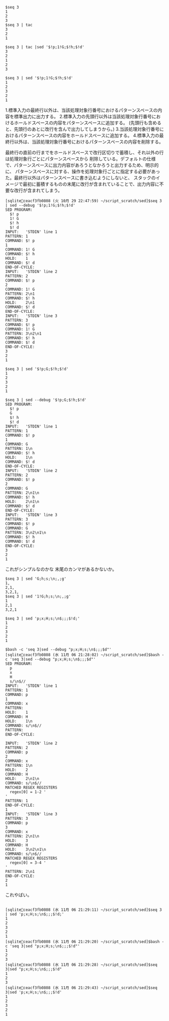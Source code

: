 
```
$seq 3
1
2
3
$seq 3 | tac
3
2
1
```

```
$seq 3 | tac |sed '$!p;1!G;$!h;$!d'
3
2
1
2
3
```


```
$seq 3 | sed '$!p;1!G;$!h;$!d'
1
2
3
2
1
```

1.標準入力の最終行以外は、当該処理対象行番号におけるパターンスペースの内容を標準出力に出力する。
2.標準入力の先頭行以外は当該処理対象行番号におけるホールドスペースの内容をパターンスペースに追加する。
(先頭行も含めると、先頭行のあとに改行を含んで出力してしまうから。)
3.当該処理対象行番号におけるパターンスペースの内容をホールドスペースに追加する。
4.標準入力の最終行以外は、当該処理対象行番号におけるパターンスペースの内容を削除する。


最終行の直前の行までをホールドスペースで改行区切りで蓄積し、それ以外の行は処理対象行ごとにパターンスペースから
削除している。デフォルトの仕様で、パターンスペースに出力内容があろうとなかろうと出力するため、明示的に、
パターンスペースに対する、操作を処理対象行ごとに指定する必要があった。最終行以外はパターンスペースに書き込むようにしないと、
スタックのイメージで最初に蓄積するものの末尾に改行が含まれていることで、出力内容に不要な改行が含まれてしまう。

```
[sqlite💛ceacf3fb0808 (火 10月 29 22:47:59) ~/script_scratch/sed]$seq 3 | sed --debug '$!p;1!G;$!h;$!d'
SED PROGRAM:
  $! p
  1! G
  $! h
  $! d
INPUT:   'STDIN' line 1
PATTERN: 1
COMMAND: $! p
1
COMMAND: 1! G
COMMAND: $! h
HOLD:    1
COMMAND: $! d
END-OF-CYCLE:
INPUT:   'STDIN' line 2
PATTERN: 2
COMMAND: $! p
2
COMMAND: 1! G
PATTERN: 2\n1
COMMAND: $! h
HOLD:    2\n1
COMMAND: $! d
END-OF-CYCLE:
INPUT:   'STDIN' line 3
PATTERN: 3
COMMAND: $! p
COMMAND: 1! G
PATTERN: 3\n2\n1
COMMAND: $! h
COMMAND: $! d
END-OF-CYCLE:
3
2
1
```

```
$seq 3 | sed '$!p;G;$!h;$!d'
1
2
3
2
1

$seq 3 | sed --debug '$!p;G;$!h;$!d'
SED PROGRAM:
  $! p
  G
  $! h
  $! d
INPUT:   'STDIN' line 1
PATTERN: 1
COMMAND: $! p
1
COMMAND: G
PATTERN: 1\n
COMMAND: $! h
HOLD:    1\n
COMMAND: $! d
END-OF-CYCLE:
INPUT:   'STDIN' line 2
PATTERN: 2
COMMAND: $! p
2
COMMAND: G
PATTERN: 2\n1\n
COMMAND: $! h
HOLD:    2\n1\n
COMMAND: $! d
END-OF-CYCLE:
INPUT:   'STDIN' line 3
PATTERN: 3
COMMAND: $! p
COMMAND: G
PATTERN: 3\n2\n1\n
COMMAND: $! h
COMMAND: $! d
END-OF-CYCLE:
3
2
1

```


これがシンプルなのかな
末尾のカンマがあるかないか。

```
$seq 3 | sed 'G;h;s;\n;,;g'
1,
2,1,
3,2,1,
$seq 3 | sed '1!G;h;s;\n;,;g'
1
2,1
3,2,1
```


```
$seq 3 | sed 'p;x;H;s;\n$;;;$!d;'
1
2
3
2
1
```

```
$bash -c 'seq 3|sed --debug "p;x;H;s;\n$;;;$d"'
[sqlite💞ceacf3fb0808 (水 11月 06 21:28:02) ~/script_scratch/sed]$bash -c 'seq 3|sed --debug "p;x;H;s;\n$;;;$d"'
SED PROGRAM:
  p
  x
  H
  s/\n$//
INPUT:   'STDIN' line 1
PATTERN: 1
COMMAND: p
1
COMMAND: x
PATTERN: 
HOLD:    1
COMMAND: H
HOLD:    1\n
COMMAND: s/\n$//
PATTERN: 
END-OF-CYCLE:

INPUT:   'STDIN' line 2
PATTERN: 2
COMMAND: p
2
COMMAND: x
PATTERN: 1\n
HOLD:    2
COMMAND: H
HOLD:    2\n1\n
COMMAND: s/\n$//
MATCHED REGEX REGISTERS
  regex[0] = 1-2 '
'
PATTERN: 1
END-OF-CYCLE:
1
INPUT:   'STDIN' line 3
PATTERN: 3
COMMAND: p
3
COMMAND: x
PATTERN: 2\n1\n
HOLD:    3
COMMAND: H
HOLD:    3\n2\n1\n
COMMAND: s/\n$//
MATCHED REGEX REGISTERS
  regex[0] = 3-4 '
'
PATTERN: 2\n1
END-OF-CYCLE:
2
1

```

これやばい。
```

[sqlite💞ceacf3fb0808 (水 11月 06 21:29:11) ~/script_scratch/sed]$seq 3 | sed 'p;x;H;s;\n$;;;$!d;'
1
2
3
2
1
[sqlite💞ceacf3fb0808 (水 11月 06 21:29:20) ~/script_scratch/sed]$bash -c 'seq 3|sed "p;x;H;s;\n$;;;$!d"'
1
2
3
[sqlite💞ceacf3fb0808 (水 11月 06 21:29:28) ~/script_scratch/sed]$seq 3|sed "p;x;H;s;\n$;;;$!d"
1
2
3
[sqlite💞ceacf3fb0808 (水 11月 06 21:29:43) ~/script_scratch/sed]$seq 3|sed 'p;x;H;s;\n$;;;$!d'
1
2
3
2
1

```
